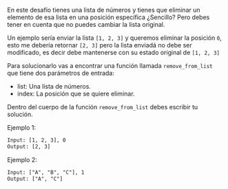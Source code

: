 En este desafío tienes una lista de números y tienes que eliminar un elemento de esa lista en una posición específica ¿Sencillo? Pero debes tener en cuenta que no puedes cambiar la lista original.

Un ejemplo sería enviar la lista `[1, 2, 3]` y queremos eliminar la posición `0`, esto me debería retornar `[2, 3]` pero la lista enviadá no debe ser modificado, es decir debe mantenerse con su estado original de `[1, 2, 3]`

Para solucionarlo vas a encontrar una función llamada `remove_from_list` que tiene dos parámetros de entrada:

- list: Una lista de números.
- index: La posición que se quiere eliminar.

Dentro del cuerpo de la función `remove_from_list` debes escribir tu solución.

Ejemplo 1:

```txt
Input: [1, 2, 3], 0
Output: [2, 3]

```

Ejemplo 2:

```txt
Input: ["A", "B", "C"], 1
Output: ["A", "C"]
```
